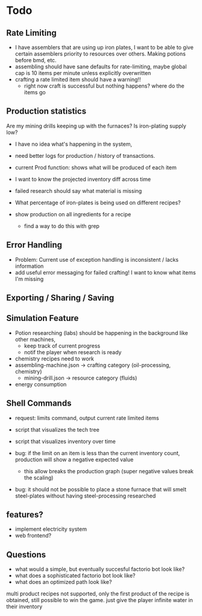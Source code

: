 # Todo


## Rate Limiting

- I have assemblers that are using up iron plates, I want to be able to give certain assemblers priority to resources over others. Making potions before bmd, etc.
- assembling should have sane defaults for rate-limiting, maybe global cap is 10 items per minute unless explicitly overwritten
- crafting a rate limited item should have a warning!!
    - right now craft is successful but nothing happens? where do the items go

## Production statistics

Are my mining drills keeping up with the furnaces? Is iron-plating supply low? 

- I have no idea what's happening in the system, 
- need better logs for production / history of transactions. 

- current Prod function: shows what will be produced of each item
- I want to know the projected inventory diff across time
- failed research should say what material is missing
- What percentage of iron-plates is being used on different recipes?

- show production on all ingredients for a recipe
    - find a way to do this with grep

## Error Handling

- Problem: Current use of exception handling is inconsistent / lacks information
- add useful error messaging for failed crafting! I want to know what items I'm missing


## Exporting / Sharing / Saving

## Simulation Feature

- Potion researching (labs) should be happening in the background like other machines,
  - keep track of current progress
  - notif the player when research is ready
- chemistry recipes need to work
- assembling-machine.json -> crafting category (oil-processing, chemistry)
    - mining-drill.json -> resource category (fluids)
- energy consumption

## Shell Commands

- request: limits command, output current rate limited items
- script that visualizes the tech tree
- script that visualizes inventory over time

- bug: if the limit on an item is less than the current inventory count, production will show a negative expected value
    - this allow breaks the production graph (super negative values break the scaling)

- bug: it should not be possible to place a stone furnace that will smelt steel-plates without having steel-processing researched

## features?

- implement electricity system
- web frontend?

## Questions

- what would a simple, but eventually succesful factorio bot look like? 
- what does a sophisticated factorio bot look like?
- what does an optimized path look like?

multi product recipes not supported, only the first product of the recipe is obtained, still possible to win the game.
just give the player infinite water in their inventory

